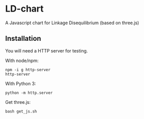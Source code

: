 # LD-chart
A Javascript chart for Linkage Disequilibrium (based on three.js)


## Installation

You will need a HTTP server for testing.

With node/npm:

```
npm -i g http-server
http-server
```


With Python 3:

```
python -m http.server
```


Get three.js:

```
bash get_js.sh
```
